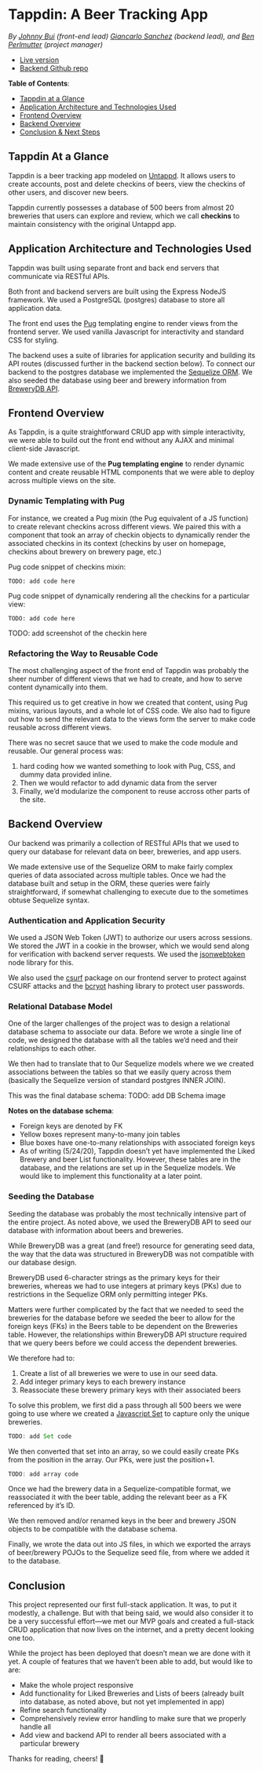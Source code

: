 # Tappdin: A Beer Tracking App
*By [Johnny Bui](https://github.com/JBui923) (front-end lead) [Giancarlo Sanchez](https://github.com/giancarlo-sanchez) (backend lead), and [Ben Perlmutter](https://github.com/bpmutter) (project manager)*
* [Live version](http://tappdin.herokuapp.com/)
* [Backend Github repo](https://github.com/bpmutter/tappdin-backend)

**Table of Contents**:
* [Tappdin at a Glance](https://github.com/bpmutter/tappdin/blob/master/README.md#tappdin-at-a-glance)
* [Application Architecture and Technologies Used](https://github.com/bpmutter/tappdin/blob/master/README.md#application-architecture-and-technologies-used)
* [Frontend Overview](https://github.com/bpmutter/tappdin/blob/master/README.md#frontend-overview)
* [Backend Overview](https://github.com/bpmutter/tappdin/blob/master/README.md#backend-overview)
* [Conclusion & Next Steps](https://github.com/bpmutter/tappdin/blob/master/README.md#conclusion)
## Tappdin At a Glance 
Tappdin is a beer tracking app modeled on [Untappd](https://untappd.com/). It allows users to create accounts, post and delete checkins of beers, view the checkins of other users, and discover new beers. 

Tappdin currently possesses a database of 500 beers from almost 20 breweries that users can explore and review, which we call **checkins** to maintain consistency with the original Untappd app. 

## Application Architecture and Technologies Used 
Tappdin was built using separate front and back end servers that communicate via RESTful APIs. 

Both front and backend servers are built using the Express NodeJS framework. We used a PostgreSQL (postgres) database to store all application data. 

The front end uses the [Pug](https://pugjs.org/api/getting-started.html) templating engine to render views from the frontend server. We used vanilla Javascript for interactivity and standard CSS  for styling. 

The backend uses a suite of libraries for application security and building its API routes (discussed further in the backend section below). To connect our backend to the  postgres database we implemented the [Sequelize ORM](https://sequelize.org/).  We also seeded the database using beer and brewery information from [BreweryDB API](https://brewerydb.com/developers/).

## Frontend Overview
As Tappdin, is a quite straightforward CRUD app with simple interactivity, we were able to build out the front end without any AJAX and minimal client-side Javascript.  

We made extensive use of the **Pug templating engine** to render dynamic content and create reusable HTML components that we were able to deploy across multiple views on the site. 

### Dynamic Templating with Pug
For instance, we created a Pug mixin (the Pug equivalent of a JS function) to create relevant checkins across different views. We paired this with a component that took an array of checkin objects to dynamically render the associated  checkins in its context (checkins by user on homepage, checkins about brewery on brewery page, etc.)

Pug code snippet of checkins mixin: 
```pug
TODO: add code here
```
Pug code snippet of dynamically rendering all the checkins for a particular view: 
```pug
TODO: add code here 
```

TODO: add screenshot of the checkin here
### Refactoring the Way to Reusable Code 
The most challenging aspect of the front end of Tappdin was probably the sheer number of different views that we had to create, and how to serve content dynamically into them. 

This required us to get creative in how we created that content, using Pug mixins, various layouts, and a whole lot of CSS code. We also had to figure out how to send the relevant data to the views form the server to make code reusable across different views. 

There was no secret sauce that we used to make the code module and reusable. Our general process was:
1. hard coding how we wanted something to look with Pug, CSS, and dummy data provided inline.
2. Then we would refactor to add dynamic data from the server
3. Finally, we’d modularize the component to reuse accross other parts of the site. 


## Backend Overview 
Our backend was primarily a collection of RESTful APIs that we used to query our database for relevant data on beer, breweries, and app users. 

We made extensive use of the Sequelize ORM to make fairly complex queries of data associated across multiple tables. Once we had the database built and setup in the ORM, these queries were fairly straightforward, if somewhat challenging to execute due to the sometimes obtuse Sequelize syntax. 

### Authentication and Application Security
We used a JSON Web Token (JWT) to authorize our users across sessions. We stored the JWT in a cookie in the browser, which we would send along for verification with backend server requests. We used the [jsonwebtoken](https://www.npmjs.com/package/jsonwebtoken) node library for this. 

We also used the [csurf](https://www.npmjs.com/package/csurf) package on our frontend server to protect against CSURF attacks and the [bcryot](https://www.npmjs.com/package/bcrypt) hashing library to protect user passwords. 
### Relational Database Model
One of the larger challenges of the project was to design a relational database schema to associate our data. Before we wrote a single line of code, we designed the database with all the tables we’d need and their relationships to each other. 

We then had to translate that to 0ur Sequelize models where we we created associations between the tables so that we easily query across them (basically the Sequelize version of standard postgres INNER JOIN).

This was the final database schema: 
TODO: add DB Schema image

**Notes on the database schema**:
* Foreign keys are denoted by FK 
* Yellow boxes represent many-to-many join tables
* Blue boxes have one-to-many relationships with associated foreign keys
* As of writing (5/24/20), Tappdin doesn’t yet have implemented the Liked Brewery and beer List functionality. However, these tables are in the database, and the relations are set up in the Sequelize models. We would like to implement this functionality at a later point. 

### Seeding the Database
Seeding the database was probably the most technically intensive part of the entire project. As noted above, we used the BreweryDB API to seed our database with information about beers and breweries. 

While BreweryDB was a great (and free!) resource for generating seed data, the way that the data was structured in BreweryDB was not compatible with our database design. 

BreweryDB used 6-character strings as the primary keys for their breweries, whereas we had to use integers at primary keys (PKs) due to restrictions in the Sequelize ORM only permitting integer PKs. 

Matters were further complicated by the fact that we needed to seed the breweries for the database before we seeded the beer to allow for the foreign keys (FKs) in the Beers table to be dependent on the Breweries table. However, the relationships within BreweryDB API structure required that we query beers before we could access the dependent breweries. 

We therefore had to: 
1. Create a list of all breweries we were to use in our seed data.
2. Add integer primary keys to each brewery instance
3. Reassociate these brewery primary keys with their associated beers

To solve this problem, we first did a pass through all 500 beers we were going to use where we created a [Javascript Set](https://developer.mozilla.org/en-US/docs/Web/JavaScript/Reference/Global_Objects/Set) to capture only the unique breweries. 
```js
TODO: add Set code 
```

We then converted that set into an array, so we could easily create PKs from the position in the array. Our PKs, were just the position+1. 
```js
TODO: add array code 
```
Once we had the brewery data in a Sequelize-compatible format, we reassociated it with the beer table, adding the relevant beer as a FK referenced by it’s ID.

We then removed and/or renamed keys in the beer and brewery JSON objects to be compatible with the database schema. 

Finally, we wrote the data out into JS files, in which we exported the arrays of beer/brewery POJOs to the Sequelize seed file, from where we added it to the database. 
## Conclusion
This project represented our first full-stack application. It was, to put it modestly, a challenge.  But with that being said, we would also consider it to be a very successful effort—we met our MVP goals and created a full-stack CRUD application that now lives on the internet, and a pretty decent looking one too. 

While the project has been deployed that doesn’t mean we are done with it yet. A couple of features that we haven’t been able to add, but would like to are: 
* Make the whole project responsive
* Add functionality for Liked Breweries and Lists of beers (already built into database, as noted above, but not yet implemented in app)
* Refine search functionality
* Comprehensively review error handling to make sure that we properly handle all 
* Add view and backend API to render all beers associated with a particular brewery 

Thanks for reading, cheers! 🍻
